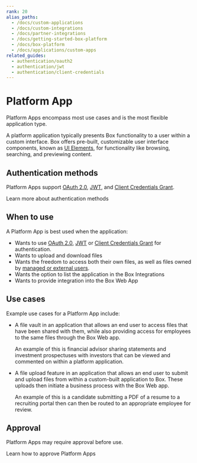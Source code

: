 ```yaml
---
rank: 20
alias_paths:
  - /docs/custom-applications
  - /docs/custom-integrations
  - /docs/partner-integrations
  - /docs/getting-started-box-platform
  - /docs/box-platform
  - /docs/applications/custom-apps
related_guides:
  - authentication/oauth2
  - authentication/jwt
  - authentication/client-credentials
---
```


# Platform App

Platform Apps encompass most use cases and is the most flexible application type.

A platform application typically presents Box functionality to a user within a
custom interface. Box offers pre-built, customizable user interface components,
known as [UI Elements][uie], for functionality like browsing, searching, and
previewing content.

## Authentication methods

Platform Apps support [OAuth 2.0][oauth2], [JWT][jwt], and
[Client Credentials Grant][cc].

<CTA to='g://authentication/select'>
  Learn more about authentication methods
</CTA>

## When to use

A Platform App is best used when the application:

- Wants to use [OAuth 2.0][oauth2], [JWT][jwt] or [Client Credentials Grant][cc] for authentication.
- Wants to upload and download files
- Wants the freedom to access both their own files, as well as files owned by [managed or external users][users].
- Wants the option to list the application in the Box Integrations
- Wants to provide integration into the Box Web App

## Use cases

Example use cases for a Platform App include:

- A file vault in an application that allows an end user to access files that have been shared with them, while also providing access for employees to the same files through the Box Web app.

  An example of this is financial advisor sharing statements and investment
  prospectuses with investors that can be viewed and commented on within a
  platform application.

- A file upload feature in an application that allows an end user to submit and upload files from within a custom-built application to Box. These uploads then initiate a business process with the Box Web app.

  An example of this is a candidate submitting a PDF of a resume to a
  recruiting portal then can then be routed to an appropriate employee for
  review.

## Approval

Platform Apps may require approval before use.

<CTA to='g://authorization/custom-app-approval'>
  Learn how to approve Platform Apps
</CTA>

[oauth2]: g://authentication/oauth2
[jwt]: g://authentication/jwt
[cc]: g://authentication/client-credentials
[uie]: g://embed/ui-elements
[users]: g;//getting-started/user-types/#managed-users/
